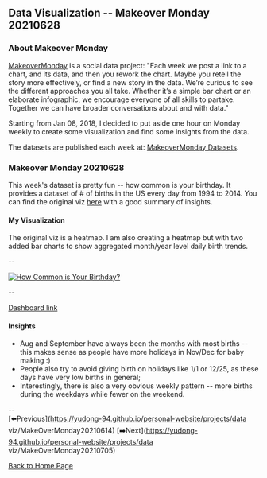 <head>
  <!-- Global site tag (gtag.js) - Google Analytics -->
<script async src="https://www.googletagmanager.com/gtag/js?id=UA-112502179-1"></script>
<script>
  window.dataLayer = window.dataLayer || [];
  function gtag(){dataLayer.push(arguments);}
  gtag('js', new Date());

  gtag('config', 'UA-112502179-1');
</script>
</head>


## Data Visualization -- Makeover Monday 20210628

### About Makeover Monday

[MakeoverMonday](http://www.makeovermonday.co.uk/) is a social data project:
"Each week we post a link to a chart, and its data, and then you rework the chart.
Maybe you retell the story more effectively, or find a new story in the data.
We’re curious to see the different approaches you all take. Whether it’s a simple bar chart or an elaborate infographic, we encourage everyone of all skills to partake.
Together we can have broader conversations about and with data."

Starting from Jan 08, 2018, I decided to put aside one hour on Monday weekly to create some visualization and find some insights from the data.

The datasets are published each week at: [MakeoverMonday Datasets](http://www.makeovermonday.co.uk/data/).

### Makeover Monday 20210628

This week's dataset is pretty fun -- how common is your birthday. It provides a dataset of # of births in the US every day from 1994 to 2014. You can find the original viz [here](http://thedailyviz.com/2016/09/17/how-common-is-your-birthday-dailyviz/) with a good summary of insights.  

#### My Visualization

The original viz is a heatmap. I am also creating a heatmap but with two added bar charts to show aggregated month/year level daily birth trends.  

--  
<div class='tableauPlaceholder' id='viz1624940986640' style='position: relative'>
  <noscript><a href='#'>
    <img alt='How Common is Your Birthday? ' src='https:&#47;&#47;public.tableau.com&#47;static&#47;images&#47;Ma&#47;MakeOverMonday20210628HowCommonIsYourBirthday&#47;HowCommonisYourBirthday&#47;1_rss.png' style='border: none' />
    </a></noscript>
  <object class='tableauViz'  style='display:none;'>
    <param name='host_url' value='https%3A%2F%2Fpublic.tableau.com%2F' />
    <param name='embed_code_version' value='3' />
    <param name='site_root' value='' />
    <param name='name' value='MakeOverMonday20210628HowCommonIsYourBirthday&#47;HowCommonisYourBirthday' />
    <param name='tabs' value='no' />
    <param name='toolbar' value='yes' />
    <param name='static_image' value='https:&#47;&#47;public.tableau.com&#47;static&#47;images&#47;Ma&#47;MakeOverMonday20210628HowCommonIsYourBirthday&#47;HowCommonisYourBirthday&#47;1.png' />
    <param name='animate_transition' value='yes' />
    <param name='display_static_image' value='yes' />
    <param name='display_spinner' value='yes' />
    <param name='display_overlay' value='yes' />
    <param name='display_count' value='yes' />
    <param name='language' value='en-US' />
  </object></div>           
  <script type='text/javascript'>            
  var divElement = document.getElementById('viz1624940986640');    
  var vizElement = divElement.getElementsByTagName('object')[0];            
  if ( divElement.offsetWidth > 800 ) { vizElement.style.width='800px';vizElement.style.height='827px';} else if ( divElement.offsetWidth > 500 ) { vizElement.style.width='800px';vizElement.style.height='827px';} else { vizElement.style.width='100%';vizElement.style.height='827px';}        
  var scriptElement = document.createElement('script');             
  scriptElement.src = 'https://public.tableau.com/javascripts/api/viz_v1.js';   
  vizElement.parentNode.insertBefore(scriptElement, vizElement);              
</script>
  
--  

[Dashboard link](https://public.tableau.com/views/MakeOverMonday20210628HowCommonIsYourBirthday/HowCommonisYourBirthday?:language=en-US&:display_count=n&:origin=viz_share_link)

#### Insights
* Aug and September have always been the months with most births -- this makes sense as people have more holidays in Nov/Dec for baby making :)  
* People also try to avoid giving birth on holidays like 1/1 or 12/25, as these days have very low births in general;  
* Interestingly, there is also a very obvious weekly pattern -- more births during the weekdays while fewer on the weekend.  

--  
[⬅️Previous](https://yudong-94.github.io/personal-website/projects/data viz/MakeOverMonday20210614)  [➡️Next](https://yudong-94.github.io/personal-website/projects/data viz/MakeOverMonday20210705)  

[Back to Home Page](https://yudong-94.github.io/personal-website/)
